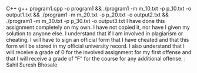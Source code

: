 C++
g++ program1.cpp -o program1 && ./program1 -m m_10.txt -p p_10.txt -o output1.txt && ./program1 -m m_20.txt -p p_20.txt -o output2.txt && ./program1 -m m_30.txt -p p_30.txt -o output3.txt
I have done this assignment completely on my own. I have not copied it, nor have I given my solution to anyone else. I understand that if I am involved in plagiarism or cheating, I will have to sign an official form that I have cheated and that this form will be stored in my official university record. I also understand that I will receive a grade of 0 for the involved assignment for my first offense and that I will receive a grade of “F” for the course for any additional offense. : Sahil Suresh Bhosale
